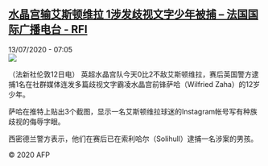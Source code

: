 <!--1594623232000-->
[水晶宫输艾斯顿维拉 1涉发歧视文字少年被捕 – 法国国际广播电台 - RFI](http://www.rfi.fr//cn/contenu/20200713-%E6%B0%B4%E6%99%B6%E5%AE%AB%E8%BE%93%E8%89%BE%E6%96%AF%E9%A1%BF%E7%BB%B4%E6%8B%89-1%E6%B6%89%E5%8F%91%E6%AD%A7%E8%A7%86%E6%96%87%E5%AD%97%E5%B0%91%E5%B9%B4%E8%A2%AB%E6%8D%95)
------

<div>13/07/2020 - 07:05</div><img src="https://s.rfi.fr/media/display/02a40c44-c4cb-11ea-a1f6-005056a98db9/w:310/p:16x9/spo0004b.200713130501.jpg"><div class="t-content__body u-clearfix"><div class="m-interstitial"></div><p>（法新社伦敦12日电）    英超水晶宫队今天0比2不敌艾斯顿维拉，赛后英国警方逮捕1名在社群媒体连发多篇歧视文字霸凌水晶宫前锋萨哈（Wilfried Zaha）的12岁少年。</p><p>    萨哈在推特上贴出3个截图，显示一名艾斯顿维拉球迷的Instagram帐号写有种族歧视的侮辱字眼。</p><p>    西密德兰警方表示，他们在赛后已在索利哈尔（Solihull）逮捕一名涉案的男孩。</p><p class="t-copyright">© 2020 AFP</p>        </div>
